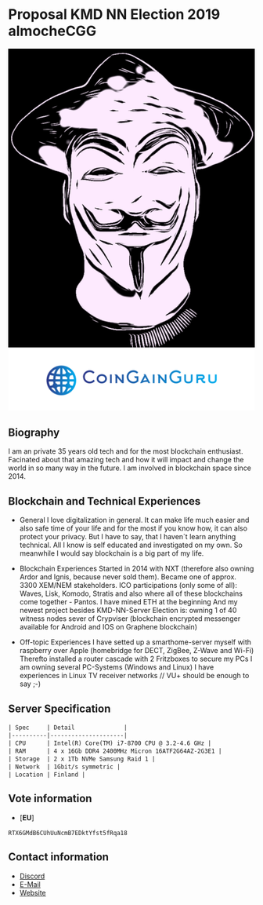 # Proposal KMD NN Election 2019 almocheCGG 

![CGG.jpg](./CGG.jpg)
![Logo-CGG.png](./Logo-CGG.png)

## Biography ##

I am an private 35 years old tech and for the most blockchain enthusiast.
Facinated about that amazing tech and how it will impact and change the world in so many way in the future.
I am involved in blockchain space since 2014.
 

## Blockchain and Technical Experiences  ###

- General
I love digitalization in general.
It can make life much easier and also safe time of your life and for the most if you know how, it can also protect your privacy.
But I have to say, that I haven´t learn anything technical.
All I know is self educated and investigated on my own.
So meanwhile I would say blockchain is a big part of my life. 

- Blockchain Experiences
Started in 2014 with NXT (therefore also owning Ardor and Ignis, because never sold them).
Became one of approx. 3300 XEM/NEM stakeholders.
ICO participations (only some of all): Waves, Lisk, Komodo, Stratis and also where all of these blockchains come together - Pantos.
I have mined ETH at the beginning
And my newest project besides KMD-NN-Server Election is: owning 1 of 40 witness nodes sever of Crypviser (blockchain encrypted messenger available for Android and IOS on Graphene blockchain)

- Off-topic Experiences
I have setted up a smarthome-server myself with raspberry over Apple (homebridge for DECT, ZigBee, Z-Wave and Wi-Fi)
Therefto installed a router cascade with 2 Fritzboxes to secure my PCs
I am owning several PC-Systems (Windows and Linux)
I have experiences in Linux TV receiver networks // VU+ should be enough to say ;-)

## Server Specification ##

    | Spec     | Detail              |
    |----------|---------------------|
    | CPU      | Intel(R) Core(TM) i7-8700 CPU @ 3.2-4.6 GHz |
    | RAM      | 4 x 16Gb DDR4 2400MHz Micron 16ATF2G64AZ-2G3E1 |
    | Storage  | 2 x 1Tb NVMe Samsung Raid 1 |
    | Network  | 1Gbit/s symmetric |
    | Location | Finland |

## Vote information ##

- [**EU**] 
```
RTX6GMdB6CUhUuNcmB7EDktYfst5fRqa18
```

## Contact information ##

 - [Discord](https://discord.gg/almoche)
 - [E-Mail](coingainguru@protonmail.com)
 - [Website](https://coingain.guru)
 
